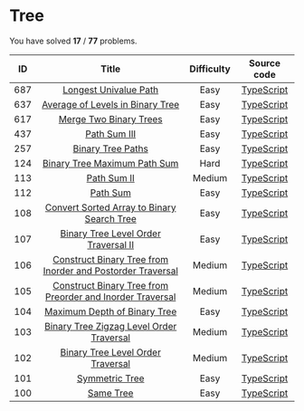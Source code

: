 # Tree 
 You have solved  **17** / **77** problems.

| ID | Title | Difficulty | Source code |
|:--:|:-----:|:-----:|:-----:|
| 687 | [Longest Univalue Path](https://leetcode.com/problems/longest-univalue-path/)| Easy | [TypeScript](../src/problems/687.longest-univalue-path/index.ts) |
| 637 | [Average of Levels in Binary Tree](https://leetcode.com/problems/average-of-levels-in-binary-tree/)| Easy | [TypeScript](../src/problems/637.average-of-levels-in-binary-tree/index.ts) |
| 617 | [Merge Two Binary Trees](https://leetcode.com/problems/merge-two-binary-trees/)| Easy | [TypeScript](../src/problems/617.merge-two-binary-trees/index.ts) |
| 437 | [Path Sum III](https://leetcode.com/problems/path-sum-iii/)| Easy | [TypeScript](../src/problems/437.path-sum-iii/index.ts) |
| 257 | [Binary Tree Paths](https://leetcode.com/problems/binary-tree-paths/)| Easy | [TypeScript](../src/problems/257.binary-tree-paths/index.ts) |
| 124 | [Binary Tree Maximum Path Sum](https://leetcode.com/problems/binary-tree-maximum-path-sum/)| Hard | [TypeScript](../src/problems/124.binary-tree-maximum-path-sum/index.ts) |
| 113 | [Path Sum II](https://leetcode.com/problems/path-sum-ii/)| Medium | [TypeScript](../src/problems/113.path-sum-ii/index.ts) |
| 112 | [Path Sum](https://leetcode.com/problems/path-sum/)| Easy | [TypeScript](../src/problems/112.path-sum/index.ts) |
| 108 | [Convert Sorted Array to Binary Search Tree](https://leetcode.com/problems/convert-sorted-array-to-binary-search-tree/)| Easy | [TypeScript](../src/problems/108.convert-sorted-array-to-binary-search-tree/index.ts) |
| 107 | [Binary Tree Level Order Traversal II](https://leetcode.com/problems/binary-tree-level-order-traversal-ii/)| Easy | [TypeScript](../src/problems/107.binary-tree-level-order-traversal-ii/index.ts) |
| 106 | [Construct Binary Tree from Inorder and Postorder Traversal](https://leetcode.com/problems/construct-binary-tree-from-inorder-and-postorder-traversal/)| Medium | [TypeScript](../src/problems/106.construct-binary-tree-from-inorder-and-postorder-traversal/index.ts) |
| 105 | [Construct Binary Tree from Preorder and Inorder Traversal](https://leetcode.com/problems/construct-binary-tree-from-preorder-and-inorder-traversal/)| Medium | [TypeScript](../src/problems/105.construct-binary-tree-from-preorder-and-inorder-traversal/index.ts) |
| 104 | [Maximum Depth of Binary Tree](https://leetcode.com/problems/maximum-depth-of-binary-tree/)| Easy | [TypeScript](../src/problems/104.maximum-depth-of-binary-tree/index.ts) |
| 103 | [Binary Tree Zigzag Level Order Traversal](https://leetcode.com/problems/binary-tree-zigzag-level-order-traversal/)| Medium | [TypeScript](../src/problems/103.binary-tree-zigzag-level-order-traversal/index.ts) |
| 102 | [Binary Tree Level Order Traversal](https://leetcode.com/problems/binary-tree-level-order-traversal/)| Medium | [TypeScript](../src/problems/102.binary-tree-level-order-traversal/index.ts) |
| 101 | [Symmetric Tree](https://leetcode.com/problems/symmetric-tree/)| Easy | [TypeScript](../src/problems/101.symmetric-tree/index.ts) |
| 100 | [Same Tree](https://leetcode.com/problems/same-tree/)| Easy | [TypeScript](../src/problems/100.same-tree/index.ts) |
